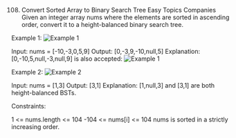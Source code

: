 108. Convert Sorted Array to Binary Search Tree
Easy
Topics
Companies
Given an integer array nums where the elements are sorted in ascending order, convert it to a 
height-balanced
 binary search tree.

 

Example 1:
![Example 1](https://assets.leetcode.com/uploads/2021/02/18/btree1.jpg)

Input: nums = [-10,-3,0,5,9]
Output: [0,-3,9,-10,null,5]
Explanation: [0,-10,5,null,-3,null,9] is also accepted:
![Example 1](https://assets.leetcode.com/uploads/2021/02/18/btree2.jpg)

Example 2:
![Example 2](https://assets.leetcode.com/uploads/2021/02/18/btree.jpg)

Input: nums = [1,3]
Output: [3,1]
Explanation: [1,null,3] and [3,1] are both height-balanced BSTs.
 

Constraints:

1 <= nums.length <= 104
-104 <= nums[i] <= 104
nums is sorted in a strictly increasing order.